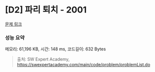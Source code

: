 # [D2] 파리 퇴치 - 2001 

[문제 링크](https://swexpertacademy.com/main/code/problem/problemDetail.do?contestProbId=AV5PzOCKAigDFAUq) 

### 성능 요약

메모리: 61,196 KB, 시간: 148 ms, 코드길이: 632 Bytes



> 출처: SW Expert Academy, https://swexpertacademy.com/main/code/problem/problemList.do